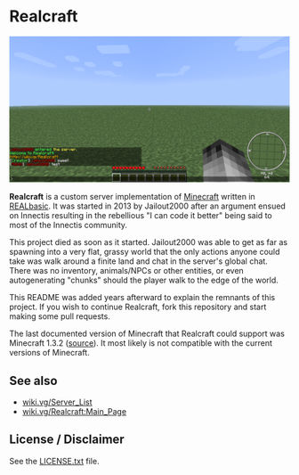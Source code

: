 # Realcraft

![Realcraft-Testing-Ranks-And-Custom-Labels](./Realcraft-Testing-Ranks-And-Custom-Labels.png)

**Realcraft** is a custom server implementation of
[Minecraft](https://www.minecraft.net/) written in
[REALbasic](https://en.wikipedia.org/wiki/REALbasic). It was started in 2013 by
Jailout2000 after an argument ensued on Innectis resulting in the rebellious
"I can code it better" being said to most of the Innectis community.

This project died as soon as it started. Jailout2000 was able to get as far as
spawning into a very flat, grassy world that the only actions anyone could take
was walk around a finite land and chat in the server's global chat. There was
no inventory, animals/NPCs or other entities, or even autogenerating "chunks"
should the player walk to the edge of the world.

This README was added years afterward to explain the remnants of this project.
If you wish to continue Realcraft, fork this repository and start making some
pull requests.

The last documented version of Minecraft that Realcraft could support was
Minecraft 1.3.2 ([source](http://wiki.vg/Server_List)). It most likely is not
compatible with the current versions of Minecraft.

## See also

* [wiki.vg/Server\_List](https://wiki.vg/Server_List)
* [wiki.vg/Realcraft:Main\_Page](https://wiki.vg/Realcraft:Main_Page)

## License / Disclaimer

See the [LICENSE.txt](./LICENSE.txt) file.
